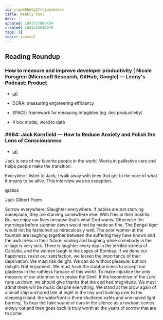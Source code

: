 ```yaml
---
id: ylge006k6g27vtjwpnbo6xs
title: Weekly Revi
desc: ''
updated: 1693757888454
created: 1691336640970
tags: []
topic: journal
---
```


## Reading Roundup

### How to measure and improve developer productivity | Nicole Forsgren (Microsoft Research, GitHub, Google) — Lenny's Podcast: Product 
- [url](https://www.notion.so/How-to-measure-and-improve-developer-productivity-Nicole-Forsgren-Microsoft-Research-GitHub-Goo-e4b8b4a9278548c0b2ad7634254905c8?pvs=4)

- DORA: measuring engineering efficiency
- SPACE: framework for measuing intagibles (eg. dev productivity)
- 4 box model, word to data

### #684: Jack Kornfield — How to Reduce Anxiety and Polish the Lens of Consciousness
- [url](https://www.notion.so/684-Jack-Kornfield-How-to-Reduce-Anxiety-and-Polish-the-Lens-of-Consciousness-The-Tim-Ferriss-S-30947913eb77484e986160f22d72b9e1?pvs=4)

Jack is one of my favorite people in the world. Works in pallitative care and helps people make the transition. 

Everytime I listen to Jack, I walk away with lines that get to the core of what it means to be alive. This interview was no exception.

@atisa

Jack Gilbert Poem

Sorrow everywhere. Slaughter everywhere. If babies
are not starving someplace, they are starving
somewhere else. With flies in their nostrils.
But we enjoy our lives because that’s what God wants.
Otherwise the mornings before summer dawn would not
be made so fine. The Bengal tiger would not
be fashioned so miraculously well. The poor women
at the fountain are laughing together between
the suffering they have known and the awfulness
in their future, smiling and laughing while somebody
in the village is very sick. There is laughter
every day in the terrible streets of Calcutta,
and the women laugh in the cages of Bombay.
If we deny our happiness, resist our satisfaction,
we lessen the importance of their deprivation.
We must risk delight. We can do without pleasure,
but not delight. Not enjoyment. We must have
the stubbornness to accept our gladness in the ruthless
furnace of this world. To make injustice the only
measure of our attention is to praise the Devil.
If the locomotive of the Lord runs us down,
we should give thanks that the end had magnitude.
We must admit there will be music despite everything.
We stand at the prow again of a small ship
anchored late at night in the tiny port
looking over to the sleeping island: the waterfront
is three shuttered cafés and one naked light burning.
To hear the faint sound of oars in the silence as a rowboat
comes slowly out and then goes back is truly worth
all the years of sorrow that are to come.



